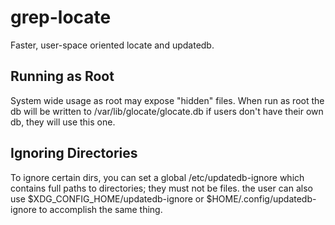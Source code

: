 grep-locate
===========
Faster, user-space oriented locate and updatedb.

Running as Root
---------------

System wide usage as root may expose "hidden" files.
When run as root the db will be written to /var/lib/glocate/glocate.db
if users don't have their own db, they will use this one.

Ignoring Directories
---------------------

To ignore certain dirs, you can set a global /etc/updatedb-ignore
which contains full paths to directories; they must not be files.
the user can also use $XDG_CONFIG_HOME/updatedb-ignore or
$HOME/.config/updatedb-ignore to accomplish the same thing.
